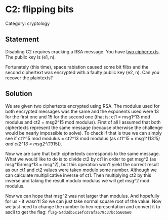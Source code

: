 C2: flipping bits
=================

Category: cryptology

Statement
---------

Disabling C2 requires cracking a RSA message. You have [two ciphertexts](https://2018.squarectf.com/puzzles/c2_270ca724dbf97278bf1b/flipping_bits.jar). The public key is (e1, n).

Fortunately (this time), space rabiation caused some bit flibs and the second ciphertext was encrypted with a faulty public key (e2, n). Can you recover the plaintexts?

Solution
--------

We are given two ciphertexts encrypted using RSA. The modulus used for both encrypted messages was the same and the exponents used were 13 for the first one and 15 for the second one (that is: ct1 = msg1^13 mod modulus and ct2 = msg2^15 mod modulus). First of all I assumed that both ciphertexts represent the same message (because otherwise the challenge would be nearly impossible to solve). To check if that is true we can simply see if ct1^15 mod modulus = ct2^13 mod modulus (as ct1^15 = msg1^(13*15) and ct2^13 = msg2^(13*15)).

Now we are sure that both ciphertexts corresponds to the same message. What we would like to do is to divide ct2 by ct1 in order to get msg^2 (as msg^15/msg^13 = msg^2), but this operation won't yield the correct result as our ct1 and ct2 values were taken modulo some number. Although we can calculate multiplicative inverse of ct1. Then multiplying ct2 by this inverse and taking the result modulo modulus we will get msg^2 mod modulus.

Now we can hope that msg^2 was not larger than modulus. And hopefully for us - it wasn't! So we can just take normal square root of the value. Now we just need to change the number to hex representation and convert it to ascii to get the flag: ```flag-54d3db5c1efcd7afa579c37bcb560ae0```

